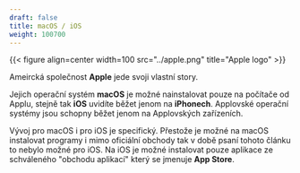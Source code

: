 ```yaml
---
draft: false
title: macOS / iOS
weight: 100700
---
```


{{< figure align=center width=100 src="../apple.png" title="Apple logo" >}}

Ameircká společnost **Apple** jede svoji vlastní story.

Jejich operační systém **macOS** je možné nainstalovat pouze na počítače od Applu, stejně tak **iOS** uvidíte běžet jenom na **iPhonech**. Applovské operační systémy jsou schopny běžet jenom na Applovských zařízeních.

Vývoj pro macOS i pro iOS je specifický. Přestože je možné na macOS instalovat programy i mimo oficiální obchody tak v době psaní tohoto článku to nebylo možné pro iOS. Na iOS je možné instalovat pouze aplikace ze schváleného "obchodu aplikací" který se jmenuje **App Store**. 